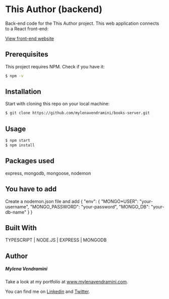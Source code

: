# This Author (backend)

Back-end code for the This Author project. This web application connects to a React front-end:

[View front-end website](https://this-author.netlify.app/)

## Prerequisites

This project requires NPM. Check if you have it:

```bash
$ npm -v
```

## Installation

Start with cloning this repo on your local machine:

```bash
$ git clone https://github.com/mylenavendramini/books-server.git
```

## Usage

```bash
$ npm start
$ npm install
```

## Packages used

express, mongodb, mongoose, nodemon

## You have to add

Create a nodemon.json file and add {
"env": {
"MONGO\*USER": "your-username",
"MONGO_PASSWORD": "your-password",
"MONGO_DB": "your-db-name"
}
}

## Built With

TYPESCRIPT | NODE.JS | EXPRESS | MONGODB

## Author

##### Mylena Vendramini

Take a look at my portfolio at www.mylenavendramini.com.

You can find me on [Linkedin](https://www.linkedin.com/in/mylenavendramini/) and [Twitter](https://twitter.com/mmvendramini).
